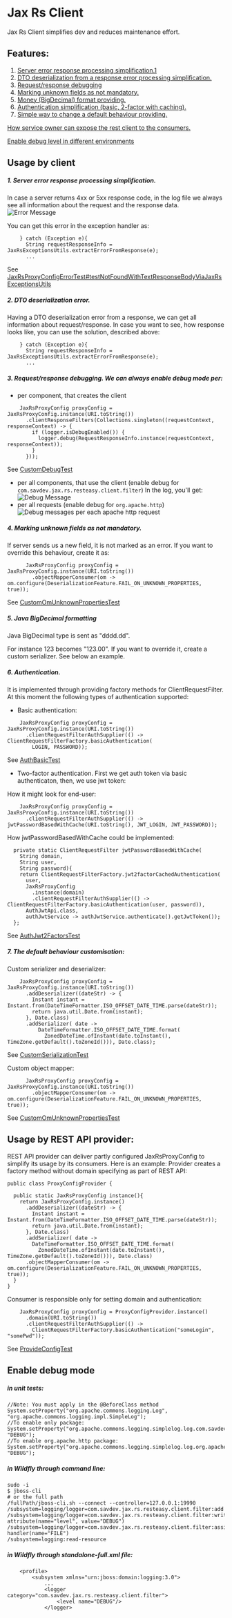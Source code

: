 # Jax Rs Client 

Jax Rs Client simplifies dev and reduces maintenance effort. 

## Features:

1. [Server error response processing simplification.1](#1.-Server-error-response-processing-simplification.)
2. [DTO deserialization from a response error processing simplification.](#2.-DTO-deserialization-error.)
3. [Request/response debugging](#3-requestresponse-debugging-we-can-always-enable-debug-mode-per)
4. [Marking unknown fields as not mandatory.](#4-marking-unknown-fields-as-not-mandatory)
5. [Money (BigDecimal) format providing.](#5-java-bigdecimal-formatting)
6. [Authentication simplification (basic, 2-factor with caching).](#6-authentication)
7. [Simple way to change a default behaviour providing.](#7-the-default-behaviour-customisation)

[How service owner can expose the rest client to the consumers.](#Usage-by-REST-API-provider)

[Enable debug level in different environments](#Enable-debug-mode)

## Usage by client

##### 1. Server error response processing simplification. 

In case a server returns 4xx or 5xx response code, in the log file we always see all information about the request and the response data.
![Error Message][response error]

You can get this error in the exception handler as:
```
    } catch (Exception e){
      String requestResponseInfo = JaxRsExceptionsUtils.extractErrorFromResponse(e);
      ...
``` 
See [JaxRsProxyConfigErrorTest#testNotFoundWithTextResponseBodyViaJaxRsExceptionsUtils](src/test/java/com/savdev/jax/rs/resteasy/client/error/JaxRsProxyConfigErrorTest.java)

##### 2. DTO deserialization error.
Having a DTO deserialization error from a response, we can get all information about request/response.
In case you want to see, how response looks like, you can use the solution, described above:
```
    } catch (Exception e){
      String requestResponseInfo = JaxRsExceptionsUtils.extractErrorFromResponse(e);
      ...
``` 

##### 3. Request/response debugging. We can always enable debug mode per:
* per component, that creates the client
```
    JaxRsProxyConfig proxyConfig = JaxRsProxyConfig.instance(URI.toString())
      .clientResponseFilters(Collections.singleton((requestContext, responseContext) -> {
        if (logger.isDebugEnabled()) {
          logger.debug(RequestResponseInfo.instance(requestContext, responseContext));
        }
      }));
```
See [CustomDebugTest](src/test/java/com/savdev/jax/rs/resteasy/client/custom_debug_mode/CustomDebugTest.java)
* per all components, that use the client (enable debug for `com.savdev.jax.rs.resteasy.client.filter`)
In the log, you'll get:
![Debug Message][debug message]
* per all requests (enable debug for `org.apache.http`)
![Debug messages per each apache http request][all requests shown]

##### 4. Marking unknown fields as not mandatory.
If server sends us a new field, it is not marked as an error. If you want to override this behaviour, create it as:
```
      JaxRsProxyConfig proxyConfig = JaxRsProxyConfig.instance(URI.toString())
        .objectMapperConsumer(om -> om.configure(DeserializationFeature.FAIL_ON_UNKNOWN_PROPERTIES, true));
```
See [CustomOmUnknownPropertiesTest](src/test/java/com/savdev/jax/rs/resteasy/client/custom_object_mapping/CustomOmUnknownPropertiesTest.java)

##### 5. Java BigDecimal formatting

Java BigDecimal type is sent as "dddd.dd".
 
For instance 123 becomes "123.00". If you want to override it, create a custom serializer. See below an example.

##### 6. Authentication. 

It is implemented through providing factory methods for ClientRequestFilter. At this moment the following types of authentication supported:

* Basic authentication:
```
    JaxRsProxyConfig proxyConfig = JaxRsProxyConfig.instance(URI.toString())
      .clientRequestFilterAuthSupplier(() -> ClientRequestFilterFactory.basicAuthentication(
        LOGIN, PASSWORD));
```
See [AuthBasicTest](src/test/java/com/savdev/jax/rs/resteasy/client/auth_basic/AuthBasicTest.java)

* Two-factor authentication. First we get auth token via basic authenticaton, then, we use jwt token:

How it might look for end-user:
```
    JaxRsProxyConfig proxyConfig = JaxRsProxyConfig.instance(URI.toString())
      .clientRequestFilterAuthSupplier(() -> jwtPasswordBasedWithCache(URI.toString(), JWT_LOGIN, JWT_PASSWORD));
```
How jwtPasswordBasedWithCache could be implemented:
```
  private static ClientRequestFilter jwtPasswordBasedWithCache(
    String domain,
    String user,
    String password){
    return ClientRequestFilterFactory.jwt2factorCachedAuthentication(
      user,
      JaxRsProxyConfig
        .instance(domain)
        .clientRequestFilterAuthSupplier(() -> ClientRequestFilterFactory.basicAuthentication(user, password)),
      AuthJwtApi.class,
      authJwtService -> authJwtService.authenticate().getJwtToken());
  };
```

See [AuthJwt2FactorsTest](src/test/java/com/savdev/jax/rs/resteasy/client/auth_2factor/AuthJwt2FactorsTest.java)

##### 7. The default behaviour customisation:
Custom serializer and deserializer:
```
    JaxRsProxyConfig proxyConfig = JaxRsProxyConfig.instance(URI.toString())
      .addDeserializer((dateStr) -> {
        Instant instant = Instant.from(DateTimeFormatter.ISO_OFFSET_DATE_TIME.parse(dateStr));
        return java.util.Date.from(instant);
      }, Date.class)
      .addSerializer( date ->
          DateTimeFormatter.ISO_OFFSET_DATE_TIME.format(
            ZonedDateTime.ofInstant(date.toInstant(), TimeZone.getDefault().toZoneId())), Date.class);
```
See [CustomSerializationTest](src/test/java/com/savdev/jax/rs/resteasy/client/custom_serialization/CustomSerializationTest.java)

Custom object mapper:
```
      JaxRsProxyConfig proxyConfig = JaxRsProxyConfig.instance(URI.toString())
        .objectMapperConsumer(om -> om.configure(DeserializationFeature.FAIL_ON_UNKNOWN_PROPERTIES, true));
```
See [CustomOmUnknownPropertiesTest](src/test/java/com/savdev/jax/rs/resteasy/client/custom_object_mapping/CustomOmUnknownPropertiesTest.java)


## Usage by REST API provider:

REST API provider can deliver partly configured JaxRsProxyConfig to simplify its usage by its consumers. Here is an example:
Provider creates a factory method without domain specifying as part of REST API:
```
public class ProxyConfigProvider {

  public static JaxRsProxyConfig instance(){
    return JaxRsProxyConfig.instance()
      .addDeserializer((dateStr) -> {
        Instant instant = Instant.from(DateTimeFormatter.ISO_OFFSET_DATE_TIME.parse(dateStr));
        return java.util.Date.from(instant);
      }, Date.class)
      .addSerializer( date ->
        DateTimeFormatter.ISO_OFFSET_DATE_TIME.format(
          ZonedDateTime.ofInstant(date.toInstant(), TimeZone.getDefault().toZoneId())), Date.class)
      .objectMapperConsumer(om -> om.configure(DeserializationFeature.FAIL_ON_UNKNOWN_PROPERTIES, true));
  }
}
``` 
Consumer is responsible only for setting domain and authentication:
```
    JaxRsProxyConfig proxyConfig = ProxyConfigProvider.instance()
      .domain(URI.toString())
      .clientRequestFilterAuthSupplier(() ->
        ClientRequestFilterFactory.basicAuthentication("someLogin", "somePwd"));
```

See [ProvideConfigTest](src/test/java/com/savdev/jax/rs/resteasy/client/provide_config/ProvideConfigTest.java)

## Enable debug mode

##### in unit tests:
```
//Note: You must apply in the @BeforeClass method
System.setProperty("org.apache.commons.logging.Log", "org.apache.commons.logging.impl.SimpleLog");
//To enable only package:
System.setProperty("org.apache.commons.logging.simplelog.log.com.savdev.jax.rs.resteasy.client.filter", "DEBUG");
//To enable org.apache.http package:
System.setProperty("org.apache.commons.logging.simplelog.log.org.apache.http", "DEBUG");
```

##### in Wildfly through command line:
```
sudo -i
$ jboss-cli 
# or the full path
/fullPath/jboss-cli.sh --connect --controller=127.0.0.1:19990
/subsystem=logging/logger=com.savdev.jax.rs.resteasy.client.filter:add
/subsystem=logging/logger=com.savdev.jax.rs.resteasy.client.filter:write-attribute(name="level", value="DEBUG")
/subsystem=logging/logger=com.savdev.jax.rs.resteasy.client.filter:assign-handler(name="FILE")
/subsystem=logging:read-resource

```
##### in Wildfly through standalone-full.xml file:
```
    <profile>
        <subsystem xmlns="urn:jboss:domain:logging:3.0">
            ...
            <logger category="com.savdev.jax.rs.resteasy.client.filter">
                <level name="DEBUG"/>
            </logger>
```

[response error]: docs/images/ErrorHandlingFilter.jpg "Server Response Error"
[debug message]: docs/images/RequestResponseLogFilter.jpg "Debug Message"
[all requests shown]: docs/images/org.apache.http.debug.jpg "Debug Message"